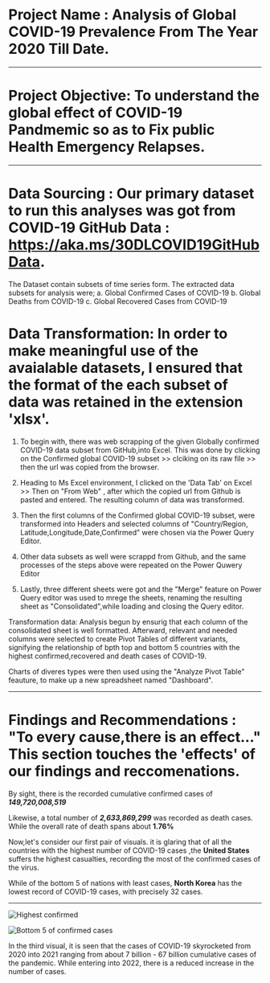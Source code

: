 # Project Name : Analysis of Global COVID-19 Prevalence From The Year 2020 Till Date.

---
# Project Objective: To understand the global effect of COVID-19 Pandmemic so as to Fix public Health Emergency Relapses.

---
# Data Sourcing : Our primary dataset to run this analyses was got from COVID-19 GitHub Data : https://aka.ms/30DLCOVID19GitHubData.
The Dataset contain subsets of time series form.
The extracted data subsets for analysis were;
a. Global Confirmed Cases of COVID-19
b. Global Deaths from COVID-19
c. Global Recovered Cases from COVID-19
                  
# Data Transformation: In order to make meaningful use of the avaialable datasets, I ensured that the format of the each subset of data was retained in the extension 'xlsx'.
1) To begin with, there was web scrapping of the given Globally confirmed COVID-19 data subset from GitHub,into Excel. This was done by clicking on the Confirmed global COVID-19 subset >> clciking on its raw file >> then the url was copied from the browser.

2) Heading to Ms Excel environment, I clicked on the 'Data Tab' on Excel >> Then on  "From Web" , after which the copied url from Github is pasted and entered. The resulting column of data was transformed.
3) Then the first columns of the Confirmed global COVID-19 subset, were transformed into Headers and selected columns of "Country/Region, Latitude,Longitude,Date,Confirmed" were chosen via the Power Query Editor.
4) Other data subsets as well were scrappd from Github, and the same processes of the steps above were repeated on the Power Quwery Editor
5) Lastly, three different sheets were got and the "Merge" feature on Power Query editor was used to mrege the sheets, renaming the resulting sheet as "Consolidated",while loading and closing the Query editor.

Transformation data:
Analysis begun by ensurig that each column of the consolidated sheet is well formatted.
Afterward, relevant and needed columns were selected to create Pivot Tables of different variants, signifying the relationship of bpth top and bottom 5 countries with the highest confirmed,recovered and death cases of COVID-19.

Charts of diveres types were then used using the "Analyze Pivot Table" feauture, to make up a new spreadsheet named "Dashboard".

---

# Findings and Recommendations : "To every cause,there is an effect..." This section touches the 'effects' of our findings and reccomenations.

 By sight, there is the recorded cumulative confirmed cases of  **_149,720,008,519_**
 
 Likewise, a total number of  **_2,633,869,299_**  was recorded as death cases.
 While the overall rate of death spans about **1.76%**

 Now,let's consider our first pair of visuals. it is glaring that of all the countries with the highest number of COVID-19 cases ,the **United States** 
 suffers the highest casualties, recording the most of the confirmed cases of the virus.
 
 While of the bottom 5 of nations with least cases, **North Korea** has the lowest record of COVID-19 cases, with precisely 32 cases. 


---
![Highest confirmed](https://user-images.githubusercontent.com/107119554/174417228-3aba5534-3398-466d-960d-d06c415717b5.PNG)

![Bottom 5 of confirmed cases](https://user-images.githubusercontent.com/107119554/174417600-8c069ee7-bfc1-4f2d-9099-a4150cfef1f0.PNG)

In the third visual, it is seen that the cases of COVID-19 skyrocketed from 2020 into 2021 ranging from about 7 billion - 67 billion cumulative cases of the pandemic. While entering into 2022, there is a reduced increase in the number of cases.







